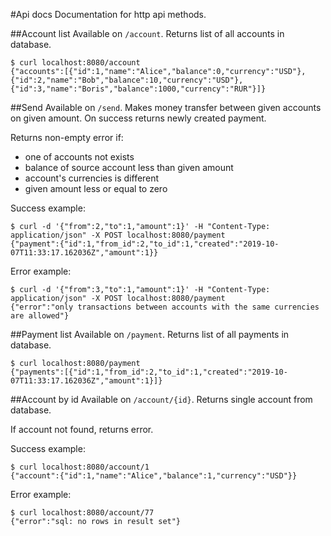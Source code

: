 #Api docs
Documentation for http api methods.

##Account list
Available on `/account`.
Returns list of all accounts in database.

```
$ curl localhost:8080/account
{"accounts":[{"id":1,"name":"Alice","balance":0,"currency":"USD"},{"id":2,"name":"Bob","balance":10,"currency":"USD"},{"id":3,"name":"Boris","balance":1000,"currency":"RUR"}]}
```

##Send
Available on `/send`.
Makes money transfer between given accounts on given amount.
On success returns newly created payment.

Returns non-empty error if:
- one of accounts not exists
- balance of source account less than given amount
- account's currencies is different
- given amount less or equal to zero

Success example:
```
$ curl -d '{"from":2,"to":1,"amount":1}' -H "Content-Type: application/json" -X POST localhost:8080/payment
{"payment":{"id":1,"from_id":2,"to_id":1,"created":"2019-10-07T11:33:17.162036Z","amount":1}}
```
Error example:
```
$ curl -d '{"from":3,"to":1,"amount":1}' -H "Content-Type: application/json" -X POST localhost:8080/payment
{"error":"only transactions between accounts with the same currencies are allowed"}
```

##Payment list
Available on `/payment`.
Returns list of all payments in database.
```
$ curl localhost:8080/payment
{"payments":[{"id":1,"from_id":2,"to_id":1,"created":"2019-10-07T11:33:17.162036Z","amount":1}]}
```

##Account by id
Available on `/account/{id}`.
Returns single account from database.

If account not found, returns error.

Success example:
```
$ curl localhost:8080/account/1
{"account":{"id":1,"name":"Alice","balance":1,"currency":"USD"}}
```
Error example:
```
$ curl localhost:8080/account/77
{"error":"sql: no rows in result set"}

```
